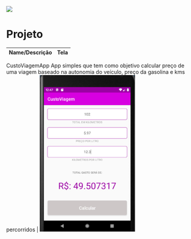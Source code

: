 <img src="http://i.imgur.com/HzmmBvZ.jpg" />&nbsp;

Projeto
===================================================================
Name/Descrição | Tela                                                         
--- | ---                                           
CustoViagemApp 
App simples que tem como objetivo calcular preço de uma viagem baseado na autonomia do veículo, preço da gasolina e kms percorridos  | ![Screenshot](app.png)
